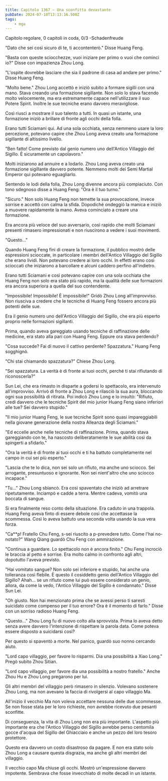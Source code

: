 ```yaml
---
title: Capitolo 1367 – Una sconfitta devastante
pubDate: 2024-07-18T13:13:16.500Z
tags:
    - mga
---
```



Capitolo regolare,
0 capitoli in coda, 0/3
-Schadenfreude


"Dato che sei così sicuro di te, ti accontenterò." Disse Huang Feng.


"Basta con queste sciocchezze, vuoi iniziare per primo o vuoi che cominci io?" Disse con impazienza Zhou Long.


"L'ospite dovrebbe lasciare che sia il padrone di casa ad andare per primo." Disse Huang Feng.


"Molto bene." Zhou Long accettò e iniziò subito a formare sigilli con una mano. Stava creando una formazione sigillante. Non solo lo stava facendo molto velocemente, ma era estremamente capace nell'utilizzare il suo Potere Spirit. Inoltre le sue tecniche erano davvero meravigliose.


Così riuscì a mostrare il suo talento a tutti. In quasi un istante, una formazione iniziò a brillare di fronte agli occhi della folla.


Erano tutti Sciamani qui. Ad una sola occhiata, senza nemmeno usare la loro percezione, potevano capire che Zhou Long aveva creato una formazione sigillante di altissimo livello.


"Ben fatto! Come previsto dal genio numero uno dell'Antico Villaggio del Sigillo. È sicuramente un capolavoro."


Molti iniziarono ad annuire e a lodarlo. Zhou Long aveva creato una formazione sigillante davvero potente. Nemmeno molti dei Semi Martial Emperor qui potevano eguagliarlo.


Sentendo le lodi della folla, Zhou Long divenne ancora più compiaciuto. Con tono sdegnoso disse a Huang Feng: "Ora è il tuo turno."


"Sicuro." Non solo Huang Feng non temette la sua provocazione, invece sorrise e accettò con calma la sfida. Dopodiché ondeggiò la manica e iniziò a muovere rapidamente la mano. Aveva cominciato a creare una formazione.


Era ancora più veloce del suo avversario, così rapido che molti Sciamani presenti rimasero impressionati e non riuscirono a vedere i suoi movimenti.


"Questo..."


Quando Huang Feng finì di creare la formazione, il pubblico mostrò delle espressioni scioccate, in particolare i membri dell'Antico Villaggio del Sigillo che erano lividi. Non potevano credere ai loro occhi. In effetti erano così scioccati che iniziarono a barcollare e alcuni caddero perfino all'indietro.


Erano tutti Sciamani e così potevano capire con una sola occhiata che Huang Feng non solo era stato più rapido, ma la qualità delle sue formazioni era ancora superiora a quella del suo contendente.


"Impossibile! Impossibile! È impossibile!" Gridò Zhou Long all'improvviso. Non riusciva a credere che le tecniche di Huang Feng fossero ancora più potenti delle sue.


Era il genio numero uno dell'Antico Villaggio del Sigillo, che era più esperto proprio nelle formazioni sigillanti.


Prima, quando aveva gareggiato usando tecniche di raffinazione delle medicine, era stato alla pari con Huang Feng. Eppure ora stava perdendo?


"Cosa succede? Fai di nuovo il cattivo perdente? Spazzatura." Huang Feng sogghignò.


"Chi stai chiamando spazzatura?" Chiese Zhou Long.


"Sei spazzatura. La verità è di fronte ai tuoi occhi, perché ti stai rifiutando di riconoscerla?"


Sun Lei, che era rimasto in disparte a godersi lo spettacolo, era intervenuto all'improvviso. Arrivò di fronte a Zhou Long e rilasciò la sua aura, bloccando ogni sua possibilità di ritirata. Poi indicò Zhou Long e lo insultò: "Rifiuto, credi davvero che le tecniche Spirit del mio junior Huang Feng siano inferiori alle tue? Sei davvero stupido."


"Il mio junior Huang Feng, le sue tecniche Spirit sono quasi impareggiabili nella giovane generazione della nostra Alleanza degli Sciamani."


"Ed eccelle anche nelle tecniche di raffinazione. Prima, quando stava gareggiando con te, ha nascosto deliberatamente le sue abilità così da spingerti a sfidarlo."


"Ora la verità è di fronte ai tuoi occhi e ti ha battuto completamente nel campo in cui sei più esperto."


"Lascia che te lo dica, non sei solo un rifiuto, ma anche uno sciocco. Sei arrogante, presuntuoso e ignorante. Non sei nient'altro che uno sciocco incapace."


"Tu..." Zhou Long sbiancò. Era così spaventato che iniziò ad arretrare ripetutamente. Inciampò e cadde a terra. Mentre cadeva, vomitò una boccata di sangue.


Si era finalmente reso conto della situazione. Era caduto in una trappola. Huang Feng aveva finto di essere debole così che accettasse la scommessa. Così lo aveva battuto una seconda volta usando la sua vera forza.


"Ca**p! Fratello Chu Feng, s-sei riuscito a p-prevedere tutto. Come l'hai no-notato?" Wang Qiang guardò Chu Feng con ammirazione.


"Continua a guardare. Lo spettacolo non è ancora finito." Chu Feng incrociò le braccia al petto e sorrise. Era molto calmo in confronto agli altri, dopotutto l'aveva previsto.


"Hai vomitato sangue? Non solo sei inferiore e stupido, hai anche una tolleranza così flebile. È questo il cosiddetto genio dell'Antico Villaggio del Sigillo? Ahah... se un rifiuto come lui può essere considerato un genio, allora, da come la vedo, l'Antico Villaggio del Sigillo è condannato." Disse Sun Lei.


"Oh giusto. Non hai menzionato prima che se avessi perso ti saresti suicidato come compenso per il tuo errore? Ora è il momento di farlo." Disse con un sorriso radioso Huang Feng.


"Questo..." Zhou Long fu di nuovo colto alla sprovvista. Prima lo aveva detto senza avere davvero l'intenzione di rispettare la parola data. Come poteva essere disposto a suicidarsi così?


Per questo si spaventò a morte. Nel panico, guardò suo nonno cercando aiuto.


"Lord capo villaggio, per favore lo risparmi. Dia una possibilità a Xiao Long." Pregò subito Zhou Sitian.


"Lord capo villaggio, per favore dia una possibilità a nostro fratello." Anche Zhou Hu e Zhou Long pregarono per lui.


Gli altri membri del villaggio però rimasero in silenzio. Volevano sostenere Zhou Long, ma non avevano la faccia di rivolgersi al capo villaggio Ma.


All'inizio il vecchio Ma non voleva accettare nessuna delle due scommesse. Se non fosse stata per le loro richieste, non avrebbe ricevuto due pesanti sconfitte.


Di conseguenza, la vita di Zhou Long non era più importante. L'aspetto più importante era che l'Antico Villaggio del Sigillo avrebbe perso centomila gocce d'acqua del Sigillo del Ghiacciaio e anche un pezzo del loro tesoro protettore.


Questo era davvero un costo disastroso da pagare. E non era stato solo Zhou Long a causare questa disgrazia, ma anche gli altri membri del villaggio.


Il vecchio capo Ma chiuse gli occhi. Mostrò un'espressione davvero impotente. Sembrava che fosse invecchiato di molte decadi in un istante.
                                


                                



